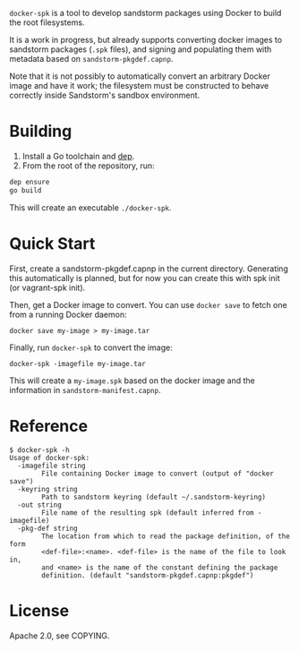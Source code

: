 `docker-spk` is a tool to develop sandstorm packages using Docker to
build the root filesystems.

It is a work in progress, but already supports converting docker images
to sandstorm packages (`.spk` files), and signing and populating them
with metadata based on `sandstorm-pkgdef.capnp`.

Note that it is not possibly to automatically convert an arbitrary
Docker image and have it work; the filesystem must be constructed to
behave correctly inside Sandstorm's sandbox environment.

# Building

1. Install a Go toolchain and [dep][dep].
2. From the root of the repository, run:

```sh
dep ensure
go build
```

This will create an executable `./docker-spk`.

# Quick Start

First, create a sandstorm-pkgdef.capnp in the current directory.
Generating this automatically is planned, but for now you can create
this with spk init (or vagrant-spk init).

Then, get a Docker image to convert. You can use `docker save` to fetch
one from a running Docker daemon:

```
docker save my-image > my-image.tar
```

Finally, run `docker-spk` to convert the image:

```
docker-spk -imagefile my-image.tar
```

This will create a `my-image.spk` based on the docker image and the
information in `sandstorm-manifest.capnp`.

# Reference

```
$ docker-spk -h
Usage of docker-spk:
  -imagefile string
        File containing Docker image to convert (output of "docker save")
  -keyring string
        Path to sandstorm keyring (default ~/.sandstorm-keyring)
  -out string
        File name of the resulting spk (default inferred from -imagefile)
  -pkg-def string
        The location from which to read the package definition, of the form
        <def-file>:<name>. <def-file> is the name of the file to look in,
        and <name> is the name of the constant defining the package
        definition. (default "sandstorm-pkgdef.capnp:pkgdef")
```

# License

Apache 2.0, see COPYING.

[dep]: https://github.com/golang/dep
